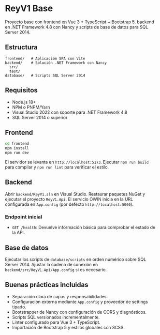 # ReyV1 Base

Proyecto base con frontend en Vue 3 + TypeScript + Bootstrap 5, backend en .NET Framework 4.8 con Nancy y scripts de base de datos para SQL Server 2014.

## Estructura

```
frontend/   # Aplicación SPA con Vite
backend/    # Solución .NET Framework con Nancy
  src/
  test/
database/   # Scripts SQL Server 2014
```

## Requisitos

- Node.js 18+
- NPM o PNPM/Yarn
- Visual Studio 2022 con soporte para .NET Framework 4.8
- SQL Server 2014 o superior

## Frontend

```bash
cd frontend
npm install
npm run dev
```

El servidor se levanta en `http://localhost:5173`. Ejecutar `npm run build` para compilar y `npm run lint` para verificar el estilo.

## Backend

Abrir `backend/ReyV1.sln` en Visual Studio. Restaurar paquetes NuGet y ejecutar el proyecto `ReyV1.Api`. El servicio OWIN inicia en la URL configurada en `App.config` (por defecto `http://localhost:5000`).

### Endpoint inicial

- `GET /health`: Devuelve información básica para comprobar el estado de la API.

## Base de datos

Ejecutar los scripts de `database/scripts` en orden numérico sobre SQL Server 2014. Ajustar la cadena de conexión en `backend/src/ReyV1.Api/App.config` si es necesario.

## Buenas prácticas incluidas

- Separación clara de capas y responsabilidades.
- Configuración externa mediante `App.config` y proveedor de settings tipado.
- Bootstrapper de Nancy con configuración de CORS y diagnósticos.
- Scripts SQL versionados incrementalmente.
- Linter configurado para Vue 3 + TypeScript.
- Importación de Bootstrap 5 y estilos globales con SCSS.
